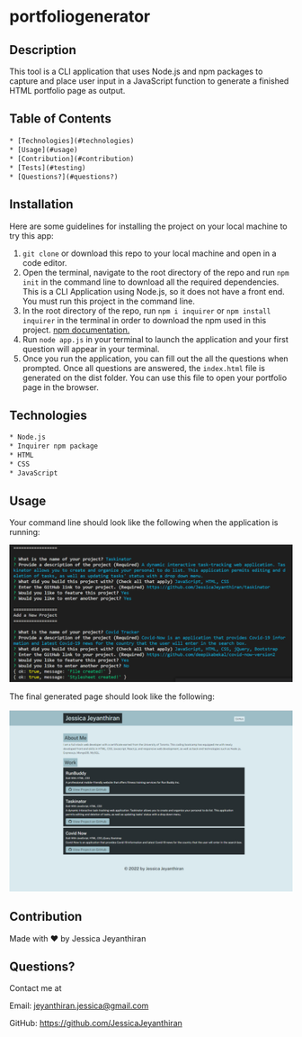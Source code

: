 # portfoliogenerator

## Description
This tool is a CLI application that uses Node.js and npm packages to capture and place user input in a JavaScript function to generate a finished HTML portfolio page as output.

## Table of Contents
    * [Technologies](#technologies)
    * [Usage](#usage)
    * [Contribution](#contribution)
    * [Tests](#testing)
    * [Questions?](#questions?)
  
## Installation
Here are some guidelines for installing the project on your local machine to try this app: 
  
  1. ```git clone```  or download this repo to your local machine and open in a code editor. 
  2. Open the terminal, navigate to the root directory of the repo and run ```npm init``` in the command line to download all the required dependencies. This is a CLI Application using Node.js, so it does not have a front end. You must run this project in the command line.
  3. In the root directory of the repo, run ```npm i inquirer``` or ```npm install inquirer``` in the terminal in order to download the npm used in this project. [npm documentation.](https://www.npmjs.com/package/inquirer)
  4. Run ```node app.js``` in your terminal to launch the application and your first question will appear in your terminal.
  5. Once you run the application, you can fill out the all the questions when prompted. Once all questions are answered, the ```index.html``` file is generated on the dist folder. You can use this file to open your portfolio page in the browser.
 

## Technologies
    * Node.js
    * Inquirer npm package
    * HTML
    * CSS
    * JavaScript

## Usage

Your command line should look like the following when the application is running:

![Terminal Input Questions](FinalCLIApp.PNG)

The final generated page should look like the following:

![Final generated page](finalPage.PNG)
  
## Contribution
Made with ❤️ by Jessica Jeyanthiran

## Questions?

Contact me at 

Email: jeyanthiran.jessica@gmail.com

GitHub: https://github.com/JessicaJeyanthiran
